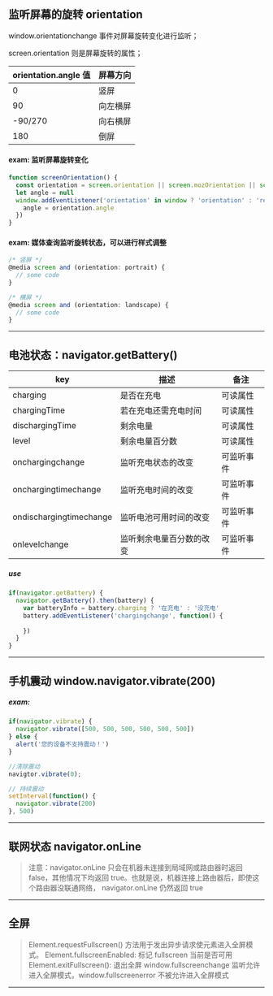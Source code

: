 
## 监听屏幕的旋转 orientation

window.orientationchange 事件对屏幕旋转变化进行监听；

screen.orientation 则是屏幕旋转的属性；

|orientation.angle 值|屏幕方向|
|---|---|
|0|竖屏|
|90|向左横屏|
|-90/270|向右横屏|
|180|倒屏|

#### exam: 监听屏幕旋转变化
```javascript
function screenOrientation() {
  const orientation = screen.orientation || screen.mozOrientation || screen.msOrientation
  let angle = null
  window.addEventListener('orientation' in window ? 'orientation' : 'resize', function() {
    angle = orientation.angle
  })
}
```

#### exam: 媒体查询监听旋转状态，可以进行样式调整
```javascript
/* 竖屏 */
@media screen and (orientation: portrait) {
  // some code
}

/* 横屏 */
@media screen and (orientation: landscape) {
  // some code
}
```

-----------------------

## 电池状态：navigator.getBattery()

|key|描述|备注|
|---|---|---|
|charging|是否在充电|可读属性|
|chargingTime|若在充电还需充电时间|可读属性|
|dischargingTime|剩余电量|可读属性|
|level|剩余电量百分数|可读属性|
|onchargingchange|监听充电状态的改变|可监听事件|
|onchargingtimechange|监听充电时间的改变|可监听事件|
|ondischargingtimechange|监听电池可用时间的改变|可监听事件|
|onlevelchange|监听剩余电量百分数的改变|可监听事件|

##### use
```javascript
if(navigator.getBattery) {
  navigator.getBattery().then(battery) {
    var batteryInfo = battery.charging ? '在充电' : '没充电'
    battery.addEventListener('chargingchange', function() {
      
    })
  }
}
```

-----------------

## 手机震动  window.navigator.vibrate(200)

##### exam:
```javascript
if(navigator.vibrate) {
  navigator.vibrate([500, 500, 500, 500, 500, 500])
} else {
  alert('您的设备不支持震动！')
}

//清除震动
navigtor.vibrate(0);

// 持续震动
setInterval(function() {
  navigator.vibrate(200)
}, 500)


```
----------------------------

## 联网状态 navigator.onLine

> 注意：navigator.onLine 只会在机器未连接到局域网或路由器时返回 false，其他情况下均返回 true。也就是说，机器连接上路由器后，即使这个路由器没联通网络， navigator.onLine 仍然返回 true

------------

## 全屏 

> Element.requestFullscreen() 方法用于发出异步请求使元素进入全屏模式。
> Element.fullscreenEnabled: 标记 fullscreen 当前是否可用
> Element.exitFullscreen(): 退出全屏
> window.fullscreenchange 监听允许进入全屏模式，window.fullscreenerror 不被允许进入全屏模式

-----------------------------


